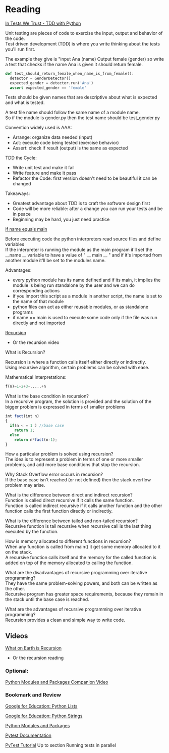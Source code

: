 # Reading

[In Tests We Trust - TDD with Python](https://code.likeagirl.io/in-tests-we-trust-tdd-with-python-af69f47e6932)

Unit testing are pieces of code to exercise the input, output and behavior of the code.  
Test driven development (TDD) is where you write thinking about the tests you'll run first.  

The example they give is "input Ana (name) Output female (gender) so write a test that checks if the name Ana is given it should return female. 

```py 
def test_should_return_female_when_name_is_from_female():
  detector = GenderDetector()
  expected_gender = detector.run('Ana')
  assert expected_gender == 'female'
```

Tests should be given names that are descriptive about what is expected and what is tested.

A test file name should follow the same name of a module name.  
So if the module is gender.py then the test name should be test_gender.py  

Convention widely used is AAA:  

* Arrange: organize data needed (input)  
* Act: execute code being tested (exercise behavior)  
* Assert: check if result (output) is the same as expected  

TDD the Cycle:  

* Write unit test and make it fail
* Write feature and make it pass  
*  Refactor the Code: first version doesn't need to be beautiful it can be changed  

Takeaways:  

* Greatest advantage about TDD is to craft the software design first
* Code will be more reliable: after a change you can run your tests and be in peace  
* Beginning may be hard, you just need practice  

[If name equals main](https://www.geeksforgeeks.org/what-does-the-if-__name__-__main__-do/)

Before executing code the python interpreters read source files and define variables  
If the interpreter is running the module as the main program it'll set the __name __ variable to have a value of " __ main __ " and if it's imported from another module it'll be set to the modules name.  

Advantages: 

* every python module has its name defined and if its main, it implies the module is being run standalone by the user and we can do corresponding actions
* if you import this script as a module in another script, the name is set to the name of that module 
* python files can act as either reusable modules, or as standalone programs
* if name == main is used to execute some code only if the file was run directly and not imported 



[Recursion](https://www.geeksforgeeks.org/recursion/)
  * Or the recursion video

  What is Recursion? 
 
 Recursion is where a function calls itself either directly or indirectly.  
 Using recursive algorithm, certain problems can be solved with ease.  

 Mathematical Interpretations: 

 ```py
 f(n)=1+2+3+.....+n
 ```

 What is the base condition in recursion?  
 In a recursive program, the solution is provided and the solution of the bigger problem is expressed in terms of smaller problems  

```js
int fact(int n)
{
  if(n < = 1 ) //base case
    return 1;
  else
    return n*fact(n-1);
}
```

How a particular problem is solved using recursion?  
The idea is to represent a problem in terms of one or more smaller problems, and add more base conditions that stop the recursion.  

Why Stack Overflow error occurs in recursion?  
If the base case isn't reached (or not defined) then the stack overflow problem may arise.  

What is the difference between direct and indirect recursion?  
Function is called direct recursive if it calls the same function.  
Function is called indirect recursive if it calls another function and the other function calls the first function directly or indirectly.  

What is the difference between tailed and non-tailed recursion?  
Recursive function is tail recursive when recursive call is the last thing executed by the function.  

How is memory allocated to different functions in recursion?  
When any function is called from main() it get some memory allocated to it on the stack.  
A recursive function calls itself and the memory for the called function is added on top of the memory allocated to calling the function.  

What are the disadvantages of recursive programming over iterative programming?  
They have the same problem-solving powers, and both can be written as the other.  
Recursive program has greater space requirements, because they remain in the stack until the base case is reached.  

What are the advantages of recursive programming over iterative programming?  
Recursion provides a clean and simple way to write code. 


## Videos

[What on Earth is Recursion](https://www.youtube.com/watch?v=Mv9NEXX1VHc)
  * Or the recursion reading

### Optional: 

[Python Modules and Packages Companion Video](https://realpython.com/courses/python-modules-packages/)

### Bookmark and Review

[Google for Education: Python Lists](https://developers.google.com/edu/python/lists)

[Google for Education: Python Strings](https://developers.google.com/edu/python/strings)

[Python Modules and Packages](https://realpython.com/python-modules-packages/)

[Pytest Documentation](https://docs.pytest.org/en/latest/)

[PyTest Tutorial](https://www.guru99.com/pytest-tutorial.html) Up to section Running tests in parallel